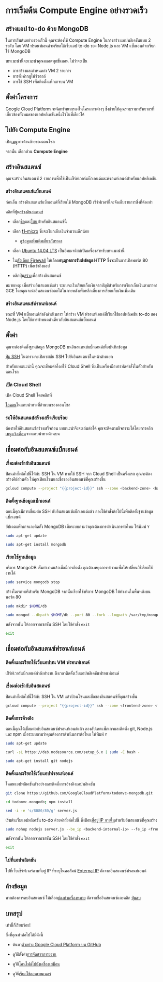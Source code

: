 # การเริ่มต้น Compute Engine อย่างรวดเร็ว

## สร้างแอป to-do ด้วย MongoDB

<walkthrough-tutorial-duration duration="15"></walkthrough-tutorial-duration>

ในการเริ่มต้นอย่างรวดเร็วนี้ คุณจะต้องใช้ Compute Engine
ในการสร้างแอปพลิเคชันแบบ 2 ระดับ โดย VM ฟรอนท์เอนด์จะเรียกใช้เว็บแอป to-do ของ
Node.js และ VM แบ็กเอนด์จะเรียกใช้ MongoDB

บทแนะนำนี้จะแนะนำคุณตลอดทุกขั้นตอน ไม่ว่าจะเป็น

*   การสร้างและกำหนดค่า VM 2 รายการ
*   การตั้งค่ากฎไฟร์วอลล์
*   การใช้ SSH เพื่อติดตั้งแพ็กเกจบน VM

## ตั้งค่าโครงการ

Google Cloud Platform จะจัดทรัพยากรลงในโครงการต่างๆ
ซึ่งช่วยให้คุณรวบรวมทรัพยากรที่เกี่ยวข้องทั้งหมดของแอปพลิเคชันหนึ่งไว้ในที่เดียวได้

<walkthrough-project-billing-setup permissions="compute.instances.create"></walkthrough-project-billing-setup>

## ไปยัง Compute Engine

เปิด[เมนู][spotlight-console-menu]ทางด้านซ้ายของคอนโซล

จากนั้น เลือกส่วน **Compute Engine**

<walkthrough-menu-navigation sectionid="COMPUTE_SECTION"></walkthrough-menu-navigation>

## สร้างอินสแตนซ์

คุณจะสร้างอินสแตนซ์ 2
รายการเพื่อใช้เป็นเซิร์ฟเวอร์แบ็กเอนด์และฟรอนท์เอนด์สำหรับแอปพลิเคชัน

### สร้างอินสแตนซ์แบ็กเอนด์

ก่อนอื่น สร้างอินสแตนซ์แบ็กเอนด์ที่เรียกใช้ MongoDB
เซิร์ฟเวอร์นี้จะจัดเก็บรายการสิ่งที่ต้องทำ

คลิกที่ปุ่ม[สร้างอินสแตนซ์][spotlight-create-instance]

*   เลือก[ชื่อ][spotlight-instance-name]และ[โซน][spotlight-instance-zone]สำหรับอินสแตนซ์นี้

*   เลือก [f1-micro][spotlight-machine-type] ซึ่งจะเรียกเก็บเงินจำนวนเล็กน้อย

    *   [ดูข้อมูลเพิ่มเติมเกี่ยวกับราคา][pricing]

*   เลือก [Ubuntu 14.04 LTS][spotlight-boot-disk]
    เป็นอิมเมจดิสก์เปิดเครื่องสำหรับบทแนะนำนี้

*   ใน[ตัวเลือก Firewall][spotlight-firewall] ให้เลือก**อนุญาตการรับส่งข้อมูล
    HTTP** ซึ่งจะเป็นการเปิดพอร์ต 80 (HTTP) เพื่อเข้าถึงแอป

*   คลิกปุ่ม[สร้าง][spotlight-submit-create]เพื่อสร้างอินสแตนซ์

หมายเหตุ: เมื่อสร้างอินสแตนซ์แล้ว
ระบบจะเริ่มเรียกเก็บเงินจากบัญชีสำหรับการเรียกเก็บเงินตามราคา GCE
โดยคุณจะนำอินสแตนซ์ออกได้ในภายหลังเพื่อหลีกเลี่ยงการเรียกเก็บเงินเพิ่มเติม

### สร้างอินสแตนซ์ฟรอนท์เอนด์

ขณะที่ VM แบ็กเอนด์กำลังดำเนินการ ให้สร้าง VM ฟรอนท์เอนด์ที่เรียกใช้แอปพลิเคชัน
to-do ของ Node.js โดยใช้การกำหนดค่าเดียวกับอินสแตนซ์แบ็กเอนด์

## ตั้งค่า

คุณจะต้องติดตั้งฐานข้อมูล MongoDB บนอินสแตนซ์แบ็กเอนด์เพื่อบันทึกข้อมูล

[ปุ่ม SSH][spotlight-ssh-buttons] ในตารางจะเปิดเซสชัน SSH
ไปยังอินสแตนซ์ในหน้าต่างแยก

สำหรับบทแนะนำนี้ คุณจะเชื่อมต่อโดยใช้ Cloud Shell
ซึ่งเป็นเครื่องมือบรรทัดคำสั่งในตัวสำหรับคอนโซล

### เปิด Cloud Shell

เปิด Cloud Shell โดยคลิกที่

<walkthrough-cloud-shell-icon></walkthrough-cloud-shell-icon>[ไอคอน][spotlight-open-devshell]ในแถบนำทางที่ด้านบนของคอนโซล

### รอให้อินสแตนซ์สร้างเสร็จเรียบร้อย

ต้องรอให้อินสแตนซ์สร้างเสร็จก่อน บทแนะนำจึงจะเล่นต่อได้
คุณจะติดตามกิจกรรมได้โดยการคลิก[เมนูแจ้งเตือน][spotlight-notification-menu]จากแถบนำทางด้านบน

## เชื่อมต่อกับอินสแตนซ์แบ็กเอนด์

### เชื่อมต่อเข้ากับอินสแตนซ์

ป้อนคำสั่งต่อไปนี้ให้กับ SSH ใน VM หากใช้ SSH จาก Cloud Shell เป็นครั้งแรก
คุณจะต้องสร้างคีย์ส่วนตัว ให้คุณป้อนโซนและชื่อของอินสแตนซ์ที่คุณสร้างขึ้น

```bash
gcloud compute --project "{{project-id}}" ssh --zone <backend-zone> <backend-name>
```

### ติดตั้งฐานข้อมูลแบ็กเอนด์

ตอนนี้คุณมีการเชื่อมต่อ SSH กับอินสแตนซ์แบ็กเอนด์แล้ว
ลองใช้คำสั่งต่อไปนี้เพื่อติดตั้งฐานข้อมูลแบ็กเอนด์

อัปเดตแพ็กเกจและติดตั้ง MongoDB เมื่อระบบถามว่าคุณต้องการดำเนินการต่อไหม
ให้พิมพ์ `Y`

```bash
sudo apt-get update
```

```bash
sudo apt-get install mongodb
```

### เรียกใช้ฐานข้อมูล

บริการ MongoDB เริ่มทำงานแล้วเมื่อมีการติดตั้ง
คุณต้องหยุดการทำงานเพื่อให้เปลี่ยนวิธีเรียกใช้งานได้

```bash
sudo service mongodb stop
```

สร้างไดเรกทอรีสำหรับ MongoDB จากนั้นเรียกใช้บริการ MongoDB
ให้ทำงานในพื้นหลังบนพอร์ต 80

```bash
sudo mkdir $HOME/db
```

```bash
sudo mongod --dbpath $HOME/db --port 80 --fork --logpath /var/tmp/mongodb
```

หลังจากนั้น ให้ออกจากเซสชัน SSH โดยใช้คำสั่ง `exit`

```bash
exit
```

## เชื่อมต่อกับอินสแตนซ์ฟรอนท์เอนด์

### ติดตั้งและเรียกใช้เว็บแอปบน VM ฟรอนท์เอนด์

เซิร์ฟเวอร์แบ็กเอนด์กำลังทำงาน ถึงเวลาติดตั้งเว็บแอปพลิเคชันฟรอนท์เอนด์

### เชื่อมต่อเข้ากับอินสแตนซ์

ป้อนคำสั่งต่อไปนี้ให้กับ SSH ใน VM แล้วป้อนโซนและชื่อของอินสแตนซ์ที่คุณสร้างขึ้น

```bash
gcloud compute --project "{{project-id}}" ssh --zone <frontend-zone> <frontend-name>
```

### ติดตั้งการอ้างอิง

ตอนนี้คุณได้เชื่อมต่อกับอินสแตนซ์ฟรอนท์เอนด์แล้ว ลองอัปเดตแพ็กเกจและติดตั้ง git,
Node.js และ npm เมื่อระบบถามว่าคุณต้องการดำเนินการต่อไหม ให้พิมพ์ `Y`

```bash
sudo apt-get update
```

```bash
curl -sL https://deb.nodesource.com/setup_6.x | sudo -E bash -
```

```bash
sudo apt-get install git nodejs
```

### ติดตั้งและเรียกใช้เว็บแอปฟรอนท์เอนด์

โคลนแอปพลิเคชันตัวอย่างและติดตั้งการอ้างอิงแอปพลิเคชัน

```bash
git clone https://github.com/GoogleCloudPlatform/todomvc-mongodb.git
```

```bash
cd todomvc-mongodb; npm install
```

```bash
sed -i -e 's/8080/80/g' server.js
```

เริ่มต้นเว็บแอปพลิเคชัน to-do ด้วยคำสั่งต่อไปนี้
ซึ่งป้อน[ที่อยู่ IP ภายใน][spotlight-internal-ip]สำหรับอินสแตนซ์ที่คุณสร้าง

```bash
sudo nohup nodejs server.js --be_ip <backend-internal-ip> --fe_ip <frontend-internal-ip> &
```

หลังจากนั้น ให้ออกจากเซสชัน SSH โดยใช้คำสั่ง `exit`

```bash
exit
```

### ไปที่แอปพลิเคชัน

ไปที่เว็บเซิร์ฟเวอร์ตามที่อยู่ IP ที่ระบุในคอลัมน์
[External IP][spotlight-external-ip] ถัดจากอินสแตนซ์ฟรอนท์เอนด์

## ล้างข้อมูล

หากต้องการลบอินสแตนซ์ ให้เลือก[ช่องทำเครื่องหมาย][spotlight-instance-checkbox]
ถัดจากชื่ออินสแตนซ์และคลิก [ปุ่มลบ][spotlight-delete-button]

## บทสรุป

<walkthrough-conclusion-trophy></walkthrough-conclusion-trophy>

เท่านี้ก็เรียบร้อย!

สิ่งที่คุณทำต่อไปได้มีดังนี้

*   ค้นหา[ตัวอย่าง Google Cloud Platform บน GitHub](http://googlecloudplatform.github.io/)

*   ดูวิธีตั้งค่า[การจัดสรรภาระงาน](https://cloud.google.com/compute/docs/load-balancing/)

*   ดูวิธี[โอนไฟล์ไปยังเครื่องเสมือน](https://cloud.google.com/compute/docs/instances/transfer-files/)

*   ดูวิธี[เรียกใช้คอนเทนเนอร์](https://cloud.google.com/compute/docs/containers)

[pricing]: https://cloud.google.com/compute/#compute-engine-pricing
[spotlight-boot-disk]: walkthrough://spotlight-pointer?cssSelector=vm-set-boot-disk
[spotlight-console-menu]: walkthrough://spotlight-pointer?spotlightId=console-nav-menu
[spotlight-control-panel]: walkthrough://spotlight-pointer?cssSelector=#p6n-action-bar-container-main
[spotlight-create-instance]: walkthrough://spotlight-pointer?spotlightId=gce-zero-new-vm,gce-vm-list-new
[spotlight-delete-button]: walkthrough://spotlight-pointer?cssSelector=.p6n-icon-delete
[spotlight-external-ip]: walkthrough://spotlight-pointer?cssSelector=.p6n-external-link
[spotlight-firewall]: walkthrough://spotlight-pointer?spotlightId=gce-vm-add-firewall
[spotlight-instance-checkbox]: walkthrough://spotlight-pointer?cssSelector=.p6n-checkbox-form-label
[spotlight-instance-name]: walkthrough://spotlight-pointer?spotlightId=gce-vm-add-name
[spotlight-instance-zone]: walkthrough://spotlight-pointer?spotlightId=gce-vm-add-zone-select
[spotlight-internal-ip]: walkthrough://spotlight-pointer?cssSelector=gce-internal-ip
[spotlight-machine-type]: walkthrough://spotlight-pointer?spotlightId=gce-add-machine-type-select
[spotlight-notification-menu]: walkthrough://spotlight-pointer?cssSelector=.p6n-notification-dropdown,.cfc-icon-notifications
[spotlight-open-devshell]: walkthrough://spotlight-pointer?spotlightId=devshell-activate-button
[spotlight-ssh-buttons]: walkthrough://spotlight-pointer?cssSelector=gce-connect-to-instance
[spotlight-submit-create]: walkthrough://spotlight-pointer?spotlightId=gce-submit
[spotlight-vm-list]: walkthrough://spotlight-pointer?cssSelector=vm2-instance-list%20.p6n-checkboxed-table
